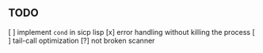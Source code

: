 ## TODO

  [ ] implement `cond` in sicp lisp
  [x] error handling without killing the process
  [ ] tail-call optimization
  [?] not broken scanner
